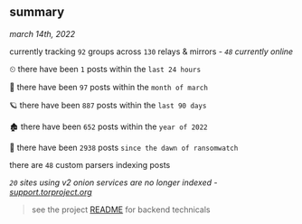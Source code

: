 
## summary
_march 14th, 2022_

currently tracking `92` groups across `130` relays & mirrors - _`48` currently online_

⏲ there have been `1` posts within the `last 24 hours`

🦈 there have been `97` posts within the `month of march`

🪐 there have been `887` posts within the `last 90 days`

🏚 there have been `652` posts within the `year of 2022`

🦕 there have been `2938` posts `since the dawn of ransomwatch`

there are `48` custom parsers indexing posts

_`20` sites using v2 onion services are no longer indexed - [support.torproject.org](https://support.torproject.org/onionservices/v2-deprecation/)_

> see the project [README](https://github.com/thetanz/ransomwatch#ransomwatch--) for backend technicals
